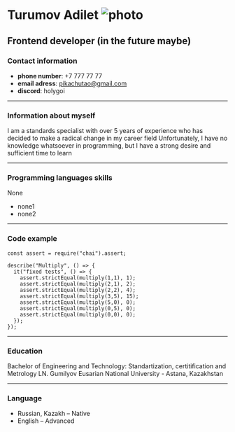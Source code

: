 # Turumov Adilet ![photo](/rsschool-cv/DSC_0141.jpg "Фото")
## Frontend developer (in the future maybe)
### Contact information
* **phone number**: +7 777 77 77
* **email adress**: pikachutao@gmail.com
* **discord**: holygoi
---
### Information about myself

I am a standards specialist with over 5 years of experience who has decided to make a radical change in my career field
Unfortunately, I have no knowledge whatsoever in programming, but I have a strong desire and sufficient time to learn

---
### Programming languages skills
None
+ none1
+ none2
---
### Code example
```
const assert = require("chai").assert;

describe("Multiply", () => {
  it("fixed tests", () => {
    assert.strictEqual(multiply(1,1), 1);
    assert.strictEqual(multiply(2,1), 2);
    assert.strictEqual(multiply(2,2), 4);
    assert.strictEqual(multiply(3,5), 15); 
    assert.strictEqual(multiply(5,0), 0);
    assert.strictEqual(multiply(0,5), 0);
    assert.strictEqual(multiply(0,0), 0); 
  });
});
```
---
### Education
Bachelor of Engineering and Technology: Standartization, certitification and Metrology LN. Gumilyov Eusarian National University - Astana, Kazakhstan

---
### Language
* Russian, Kazakh – Native 
* English – Advanced